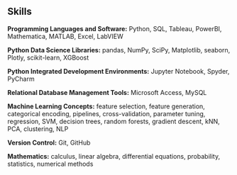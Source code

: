 ## Skills
**Programming Languages and Software:** Python, SQL, Tableau, PowerBI, Mathematica, MATLAB, Excel, LabVIEW

**Python Data Science Libraries:** pandas, NumPy, SciPy, Matplotlib, seaborn, Plotly, scikit-learn, XGBoost

**Python Integrated Development Environments:** Jupyter Notebook, Spyder, PyCharm

**Relational Database Management Tools:** Microsoft Access, MySQL

**Machine Learning Concepts:** feature selection, feature generation, categorical encoding, pipelines, cross-validation, parameter tuning, regression, SVM, decision trees, random forests, gradient descent, kNN, PCA, clustering, NLP

**Version Control:** Git, GitHub

**Mathematics:** calculus, linear algebra, differential equations, probability, statistics, numerical methods
